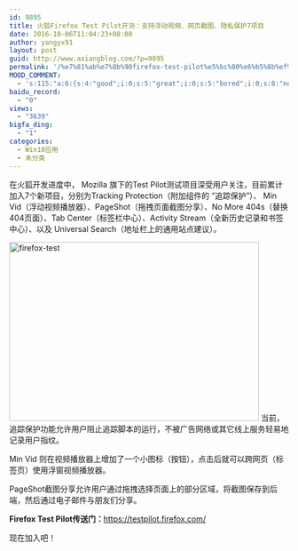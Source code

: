 ```yaml
---
id: 9895
title: 火狐Firefox Test Pilot开测：支持浮动视频、网页截图、隐私保护7项目
date: 2016-10-06T11:04:23+08:00
author: yangyx91
layout: post
guid: http://www.axiangblog.com/?p=9895
permalink: '/%e7%81%ab%e7%8b%90firefox-test-pilot%e5%bc%80%e6%b5%8b%ef%bc%9a%e6%94%af%e6%8c%81%e6%b5%ae%e5%8a%a8%e8%a7%86%e9%a2%91%e3%80%81%e7%bd%91%e9%a1%b5%e6%88%aa%e5%9b%be%e3%80%81%e9%9a%90%e7%a7%81%e4%bf%9d.html'
MOOD_COMMENT:
  - 's:115:"a:6:{s:4:"good";i:0;s:5:"great";i:0;s:5:"bored";i:0;s:8:"nonsense";i:0;s:13:"notunderstand";i:0;s:7:"passing";i:0;}";'
baidu_record:
  - "0"
views:
  - "3639"
bigfa_ding:
  - "1"
categories:
  - Win10应用
  - 未分类
---
```

在火狐开发进度中， Mozilla 旗下的Test Pilot测试项目深受用户关注，目前累计加入7个新项目，分别为Tracking Protection（附加组件的 “追踪保护”）、 Min Vid（浮动视频播放器）、PageShot（拖拽页面截图分享）、No More 404s（替换404页面）、Tab Center（标签栏中心）、Activity Stream（全新历史记录和书签中心）、以及 Universal Search（地址栏上的通用站点建议）。

<a href="http://www.axiangblog.com/%e7%81%ab%e7%8b%90firefox-test-pilot%e5%bc%80%e6%b5%8b%ef%bc%9a%e6%94%af%e6%8c%81%e6%b5%ae%e5%8a%a8%e8%a7%86%e9%a2%91%e3%80%81%e7%bd%91%e9%a1%b5%e6%88%aa%e5%9b%be%e3%80%81%e9%9a%90%e7%a7%81%e4%bf%9d.html/firefox-test" rel="attachment wp-att-9896" target="_blank"  rel="nofollow" ><img loading="lazy" class="aligncenter size-full wp-image-9896" src="http://www.axiangblog.com/wp-content/uploads/2016/10/firefox-test.jpg" alt="firefox-test" width="450" height="322" /></a> 当前，追踪保护功能允许用户阻止追踪脚本的运行，不被广告网络或其它线上服务轻易地记录用户指纹。

Min Vid 则在视频播放器上增加了一个小图标（按钮），点击后就可以跨网页（标签页）使用浮窗视频播放器。

PageShot截图分享允许用户通过拖拽选择页面上的部分区域，将截图保存到后端，然后通过电子邮件与朋友们分享。

**Firefox Test Pilot传送门：**<a href="https://testpilot.firefox.com/" target="_blank"  rel="nofollow" >https://testpilot.firefox.com/</a>

现在加入吧！